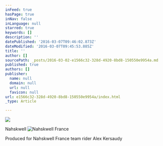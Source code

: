 ```yaml
---
inFeed: true
hasPage: true
inNav: false
inLanguage: null
starred: true
keywords: []
description: ''
datePublished: '2016-03-07T09:46:02.873Z'
dateModified: '2016-03-07T09:45:53.885Z'
title: ''
author: []
sourcePath: _posts/2016-03-02-e1566c32-328d-4920-8bd8-150550e9954a.md
published: true
authors: []
publisher:
  name: null
  domain: null
  url: null
  favicon: null
url: e1566c32-328d-4920-8bd8-150550e9954a/index.html
_type: Article

---
```

![](https://s3-us-west-2.amazonaws.com/the-grid-img/p/01ceba15c8b2b1b5731dbdd54ddb3590262ac2f9.jpg)

Nahskwell
![Nahskwell France](https://s3-us-west-2.amazonaws.com/the-grid-img/p/7a245315c2d69c018581b95c8471e0970c7822d1.jpg)

Produced for Nahskwell France team rider Alex Kersaudy